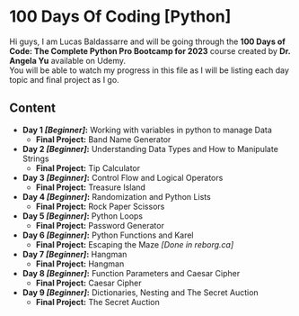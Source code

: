# 100 Days Of Coding [Python]

Hi guys, I am Lucas Baldassarre and will be going through the **100 Days of Code: The Complete Python Pro Bootcamp for 2023** course created by **Dr. Angela Yu** available on Udemy. <br>
You will be able to watch my progress in this file as I will be listing each day topic and final project as I go.

## Content
- **Day 1 *[Beginner]*:** Working with variables in python to manage Data
    - **Final Project:** Band Name Generator
- **Day 2 *[Beginner]*:** Understanding Data Types and How to Manipulate Strings
    - **Final Project:** Tip Calculator
- **Day 3 *[Beginner]*:** Control Flow and Logical Operators
    - **Final Project:** Treasure Island
- **Day 4 *[Beginner]*:** Randomization and Python Lists
    - **Final Project:** Rock Paper Scissors
- **Day 5 *[Beginner]*:** Python Loops
    - **Final Project:** Password Generator
- **Day 6 *[Beginner]*:** Python Functions and Karel
    - **Final Project:** Escaping the Maze *[Done in reborg.ca]*
- **Day 7 *[Beginner]*:** Hangman
    - **Final Project:** Hangman
- **Day 8 *[Beginner]*:** Function Parameters and Caesar Cipher
    - **Final Project:** Caesar Cipher
- **Day 9 *[Beginner]*:** Dictionaries, Nesting and The Secret Auction
    - **Final Project:** The Secret Auction